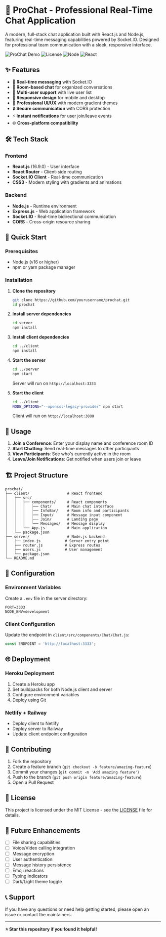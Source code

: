 # 🚀 ProChat - Professional Real-Time Chat Application

A modern, full-stack chat application built with React.js and Node.js, featuring real-time messaging capabilities powered by Socket.IO. Designed for professional team communication with a sleek, responsive interface.

![ProChat Demo](https://img.shields.io/badge/Status-Live-brightgreen)
![License](https://img.shields.io/badge/License-MIT-blue)
![Node](https://img.shields.io/badge/Node.js-v16+-green)
![React](https://img.shields.io/badge/React-16.9.0-blue)

## ✨ Features

- 💬 **Real-time messaging** with Socket.IO
- 🏢 **Room-based chat** for organized conversations
- 👥 **Multi-user support** with live user list
- 📱 **Responsive design** for mobile and desktop
- 🎨 **Professional UI/UX** with modern gradient themes
- 🔒 **Secure communication** with CORS protection
- ⚡ **Instant notifications** for user join/leave events
- 🌐 **Cross-platform compatibility**

## 🛠️ Tech Stack

### Frontend
- **React.js** (16.9.0) - User interface
- **React Router** - Client-side routing
- **Socket.IO Client** - Real-time communication
- **CSS3** - Modern styling with gradients and animations

### Backend
- **Node.js** - Runtime environment
- **Express.js** - Web application framework
- **Socket.IO** - Real-time bidirectional communication
- **CORS** - Cross-origin resource sharing

## 🚀 Quick Start

### Prerequisites
- Node.js (v16 or higher)
- npm or yarn package manager

### Installation

1. **Clone the repository**
   ```bash
   git clone https://github.com/yourusername/prochat.git
   cd prochat
   ```

2. **Install server dependencies**
   ```bash
   cd server
   npm install
   ```

3. **Install client dependencies**
   ```bash
   cd ../client
   npm install
   ```

4. **Start the server**
   ```bash
   cd ../server
   npm start
   ```
   Server will run on `http://localhost:3333`

5. **Start the client**
   ```bash
   cd ../client
   NODE_OPTIONS="--openssl-legacy-provider" npm start
   ```
   Client will run on `http://localhost:3000`

## 📖 Usage

1. **Join a Conference**: Enter your display name and conference room ID
2. **Start Chatting**: Send real-time messages to other participants
3. **View Participants**: See who's currently active in the room
4. **Leave/Join Notifications**: Get notified when users join or leave

## 🏗️ Project Structure

```
prochat/
├── client/                 # React frontend
│   ├── src/
│   │   ├── components/     # React components
│   │   │   ├── Chat/       # Main chat interface
│   │   │   ├── InfoBar/    # Room info and participants
│   │   │   ├── Input/      # Message input component
│   │   │   ├── Join/       # Landing page
│   │   │   └── Messages/   # Message display
│   │   └── App.js          # Main application
│   └── package.json
├── server/                 # Node.js backend
│   ├── index.js           # Server entry point
│   ├── router.js          # Express routes
│   ├── users.js           # User management
│   └── package.json
└── README.md
```

## 🔧 Configuration

### Environment Variables
Create a `.env` file in the server directory:
```env
PORT=3333
NODE_ENV=development
```

### Client Configuration
Update the endpoint in `client/src/components/Chat/Chat.js`:
```javascript
const ENDPOINT = 'http://localhost:3333';
```

## 🌐 Deployment

### Heroku Deployment
1. Create a Heroku app
2. Set buildpacks for both Node.js client and server
3. Configure environment variables
4. Deploy using Git

### Netlify + Railway
- Deploy client to Netlify
- Deploy server to Railway
- Update client endpoint configuration

## 🤝 Contributing

1. Fork the repository
2. Create a feature branch (`git checkout -b feature/amazing-feature`)
3. Commit your changes (`git commit -m 'Add amazing feature'`)
4. Push to the branch (`git push origin feature/amazing-feature`)
5. Open a Pull Request

## 📝 License

This project is licensed under the MIT License - see the [LICENSE](LICENSE) file for details.

## 🔮 Future Enhancements

- [ ] File sharing capabilities
- [ ] Voice/Video calling integration
- [ ] Message encryption
- [ ] User authentication
- [ ] Message history persistence
- [ ] Emoji reactions
- [ ] Typing indicators
- [ ] Dark/Light theme toggle

## 📞 Support

If you have any questions or need help getting started, please open an issue or contact the maintainers.

---

**⭐ Star this repository if you found it helpful!**
